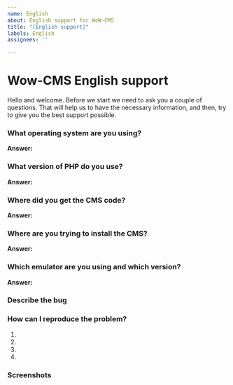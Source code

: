 ```yaml
---
name: English
about: English support for WoW-CMS
title: "[English support]"
labels: English
assignees: ''

---
```


# Wow-CMS English support

Hello and welcome. Before we start we need to ask you a couple of questions. That will help us to have the necessary information, and then, try to give you the best support possible.

### What operating system are you using?
<!-- Windows, Linux, MAC os -->
**Answer:** 

### What version of PHP do you use?
<!-- 7.2, 7.3, 7.4. Remember that at the moment, version 8 is not supported by the CMS. -->
**Answer:**

### Where did you get the CMS code?
<!-- Website, gitlab. If gitlab, which branch (master, refactor)? -->
**Answer:**

### Where are you trying to install the CMS?
<!-- Local server, Virtual Private Server (VPS), WebHosting -->
**Answer:**

### Which emulator are you using and which version?
<!-- AzerothCore, TrinityCore, MaNGOS, CMaNGOS, SkyFire, Oregon -->
<!-- 3.3.5a, 4.3.4, 5.4.7, 5.4.8, 7.x, 8.x, 9.x -->
**Answer:**

### Describe the bug
<!-- A summary of what the problem is that you are having. -->

### How can I reproduce the problem?
<!-- Basically we want to know which is the series of steps to follow to obtain such a result. -->

1.
2.
3.
4.

### Screenshots
<!-- If you can share images of the error, so much the better. -->
<!-- Please do not take pictures with your cell phone. -->
<!-- You can use programs like: [lightshot](https://app.prntscr.com/en/) -->
